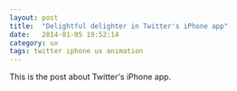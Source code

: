 ```yaml
---
layout: post
title:  "Delightful delighter in Twitter's iPhone app"
date:   2014-01-05 19:52:14
category: ux
tags: twitter iphone ux animation
---
```


This is the post about Twitter's iPhone app.
